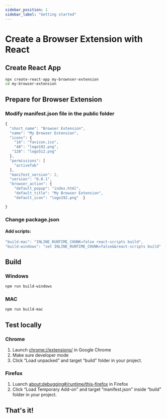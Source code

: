 ```yaml
---
sidebar_position: 1
sidebar_label: "Getting started"
---
```


# Create a Browser Extension with React

## Create React App

```bash
npx create-react-app my-brownser-extension
cd my-browser-extension
```

## Prepare for Browser Extension

### Modify manifest.json file in the public folder

```javascript
{
  "short_name": "Browser Extension",
  "name": "My Browser Extension",
  "icons": {
    "16": "favicon.ico",
    "48": "logo192.png",
   "128": "logo512.png"
  },
  "permissions": [
    "activeTab"
  ],
  "manifest_version": 2,
  "version": "0.0.1",
  "browser_action": {
    "default_popup": "index.html",
    "default_title": "My Browser Extension",
    "default_icon": "logo192.png"  }

}
```

### Change package.json

#### Add scripts:

```javascript
"build-mac": "INLINE_RUNTIME_CHUNK=false react-scripts build",
"build-windows": "set INLINE_RUNTIME_CHUNK=false&&react-scripts build",
```

## Build

### Windows

```bash
npm run build-windows
```

### MAC

```bash
npm run build-mac
```

## Test locally

### Chrome

1. Launch [chrome://extensions/](chrome://extensions/) in Google Chrome
2. Make sure developer mode
3. Click “Load unpacked” and target “build” folder in your project.

### Firefox

1. Luanch [about:debugging#/runtime/this-firefox](about:debugging#/runtime/this-firefox) in Firefox
2. Click “Load Temporary Add-on” and target “manifest.json” inside “build” folder in your project.

## That's it!
